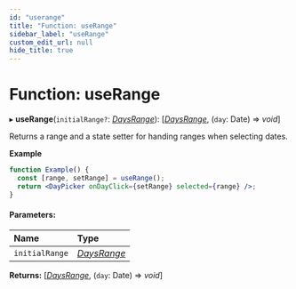 ```yaml
---
id: "userange"
title: "Function: useRange"
sidebar_label: "useRange"
custom_edit_url: null
hide_title: true
---
```


# Function: useRange

▸ **useRange**(`initialRange?`: [*DaysRange*](../types/daysrange.md)): [[*DaysRange*](../types/daysrange.md), (`day`: Date) => *void*]

Returns a range and a state setter for handing ranges when selecting dates.

**Example**

```jsx showOutput open=false
function Example() {
  const [range, setRange] = useRange();
  return <DayPicker onDayClick={setRange} selected={range} />;
}
```

#### Parameters:

Name | Type |
:------ | :------ |
`initialRange` | [*DaysRange*](../types/daysrange.md) |

**Returns:** [[*DaysRange*](../types/daysrange.md), (`day`: Date) => *void*]
